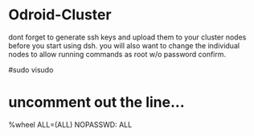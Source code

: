 # Odroid-Cluster

dont forget to generate ssh keys and upload them to your cluster nodes before you start using dsh. 
you will also want to change the individual nodes to allow running commands as root w/o password confirm.

#sudo visudo

# uncomment out the line...

%wheel ALL=(ALL) NOPASSWD: ALL
